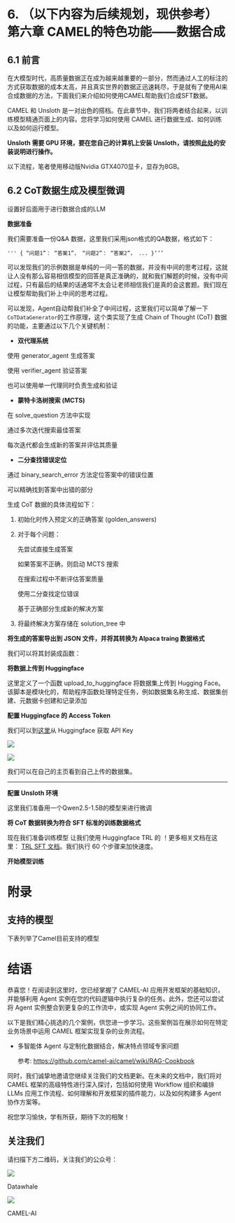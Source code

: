 # 6. （以下内容为后续规划，现供参考）第六章 CAMEL的特色功能——数据合成

## 6.1 前言

在大模型时代，高质量数据正在成为越来越重要的一部分，然而通过人工的标注的方式获取数据的成本太高，并且真实世界的数据正迅速耗尽，于是就有了使用AI来合成数据的方法，下面我们来介绍如何使用CAMEL帮助我们合成SFT数据。

CAMEL 和 Unsloth 是一对出色的搭档。在此章节中，我们将两者结合起来，以训练模型精通页面上的内容。您将学习如何使用 CAMEL 进行数据生成、如何训练以及如何运行模型。

**Unsloth 需要 GPU 环境，要在您自己的计算机上安装 Unsloth，请按照[此处](https://github.com/unslothai/unsloth?tab=readme-ov-file#-installation-instructions)的安装说明进行操作。**

以下流程，笔者使用移动版Nvidia GTX4070显卡，显存为8GB。

## 6.2 CoT数据生成及模型微调

设置好后面用于进行数据合成的LLM

**数据准备**

我们需要准备一份Q\&A 数据，这里我们采用json格式的QA数据，格式如下：

`''' { “问题1”： “答案1”， “问题2”： “答案2”， ... }‘’’`

可以发现我们的示例数据是单纯的一问一答的数据，并没有中间的思考过程，这就让人没有那么容易相信模型的回答是真正准确的，就和我们解题的时候，没有中间过程，只有最后的结果的话通常不太会让老师相信我们是真的会这套题。我们现在让模型帮助我们补上中间的思考过程。

可以发现，Agent自动帮我们补全了中间过程，这里我们可以简单了解一下`CoTDataGenerator`的工作原理，这个类实现了生成 Chain of Thought (CoT) 数据的功能，主要通过以下几个关键机制：

* **双代理系统**

使用 generator\_agent 生成答案

使用 verifier\_agent 验证答案

也可以使用单一代理同时负责生成和验证

* **蒙特卡洛树搜索 (MCTS)**

在 solve\_question 方法中实现

通过多次迭代搜索最佳答案

每次迭代都会生成新的答案并评估其质量

* **二分查找错误定位**

通过 binary\_search\_error 方法定位答案中的错误位置

可以精确找到答案中出错的部分



生成 CoT 数据的具体流程如下：

1. 初始化时传入预定义的正确答案 (golden\_answers)

2. 对于每个问题：

   先尝试直接生成答案

   如果答案不正确，则启动 MCTS 搜索

   在搜索过程中不断评估答案质量

   使用二分查找定位错误

   基于正确部分生成新的解决方案

3. 将最终解决方案存储在 solution\_tree 中

**将生成的答案导出到 JSON 文件，并将其转换为 Alpaca traing 数据格式**

我们可以将其封装成函数：

**将数据上传到 Huggingface**

这里定义了一个函数 upload\_to\_huggingface 将数据集上传到 Hugging Face。该脚本是模块化的，帮助程序函数处理特定任务，例如数据集名称生成、数据集创建、元数据卡创建和记录添加

**配置 Huggingface 的 Access Token**

我们可以到[这里](https://huggingface.co/settings/tokens/new?tokenType=write)从 Huggingface 获取 API Key

![](images/image-43.png)

![](images/image-44.png)

我们可以在自己的主页看到自己上传的数据集。

***

**配置 Unsloth 环境**

这里我们准备用一个Qwen2.5-1.5B的模型来进行微调

**将 CoT 数据转换为符合 SFT 标准的训练数据格式**

现在我们准备训练模型 让我们使用 Huggingface TRL 的 ！更多相关文档在这里： [TRL SFT 文档](https://huggingface.co/docs/trl/sft_trainer)。我们执行 60 个步骤来加快速度。

**开始模型训练**









# 附录

## 支持的模型

下表列举了Camel目前支持的模型

# **结语**

恭喜您！在阅读到这里时，您已经掌握了 CAMEL-AI 应用开发框架的基础知识，并能够利用 Agent 实例在您的代码逻辑中执行复杂的任务。此外，您还可以尝试将 Agent 实例整合到更复杂的工作流中，或实现 Agent 实例之间的协同工作。



以下是我们精心挑选的几个案例，供您进一步学习。这些案例旨在展示如何在特定业务场景中运用 CAMEL 框架实现复杂的业务流程。

* 多智能体 Agent 与定制化数据结合，解决特点领域专家问题

  &#x20;参考: https://github.com/camel-ai/camel/wiki/RAG-Cookbook



同时，我们诚挚地邀请您继续关注我们的文档更新。在未来的文档中，我们将对 CAMEL 框架的高级特性进行深入探讨，包括如何使用 Workflow 组织和编排 LLMs 应用工作流程、如何理解和开发框架的插件能力，以及如何构建多 Agent 协作方案等。

祝您学习愉快，学有所获，期待下次的相聚！



## 关注我们

请扫描下方二维码，关注我们的公众号：

![](images/1_990694512_171_85_3_831327905_a8ddb3fbc6188131b8e144ad8455e723.png)

Datawhale

![](images/1_990694512_171_85_3_831326966_a1eb53d929927cf19797f53a61de8fd5.png)

CAMEL-AI

